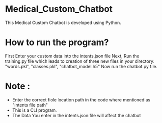 # Medical_Custom_Chatbot

This Medical Custom Chatbot is developed using Python.

# How to run the program?
First Enter your custom data into the intents.json file
Next, Run the training.py file which leads to creation of three new files in your directory: "words.pkl", "classes.pkl", "chatbot_model.h5"
Now run the chatbot.py file. 

# Note :
- Enter the correct fiole location path in the code where mentioned as "intents file path"
- This is a CLI program.
- The Data You enter in the intents.json file will affect the chatbot
